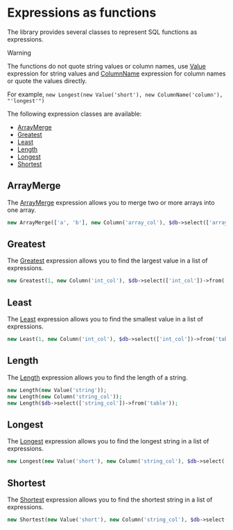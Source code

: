 # Expressions as functions

The library provides several classes to represent SQL functions as expressions.

> [!WARNING]
> The functions do not quote string values or column names, use [Value](../../../../src/Expression/Value.php)
> expression for string values and [ColumnName](../../../../src/Expression/ColumnName.php) expression for column names
> or quote the values directly.
> 
> For example, `new Longest(new Value('short'), new ColumnName('column'), "'longest'")`

The following expression classes are available:

- [ArrayMerge](#arraymerge)
- [Greatest](#greatest)
- [Least](#least)
- [Length](#length)
- [Longest](#longest)
- [Shortest](#shortest)

## ArrayMerge

The [ArrayMerge](../../../../src/Expression/Function/ArrayMerge.php) expression allows you to merge two or more arrays 
into one array.

```php
new ArrayMerge(['a', 'b'], new Column('array_col'), $db->select(['array_col'])->from('table'));
```

## Greatest
The [Greatest](../../../../src/Expression/Function/Greatest.php) expression allows you to find the largest value 
in a list of expressions.

```php
new Greatest(1, new Column('int_col'), $db->select(['int_col'])->from('table'));
```

## Least
The [Least](../../../../src/Expression/Function/Least.php) expression allows you to find the smallest value 
in a list of expressions.

```php
new Least(1, new Column('int_col'), $db->select(['int_col'])->from('table'));
```

## Length
The [Length](../../../../src/Expression/Function/Length.php) expression allows you to find the length of a string.

```php
new Length(new Value('string'));
new Length(new Column('string_col'));
new Length($db->select(['string_col'])->from('table'));
```

## Longest
The [Longest](../../../../src/Expression/Function/Longest.php) expression allows you to find the longest string 
in a list of expressions.

```php
new Longest(new Value('short'), new Column('string_col'), $db->select(['string_col'])->from('table'));
```

## Shortest
The [Shortest](../../../../src/Expression/Function/Shortest.php) expression allows you to find the shortest string 
in a list of expressions.

```php
new Shortest(new Value('short'), new Column('string_col'), $db->select(['string_col'])->from('table'));
```
